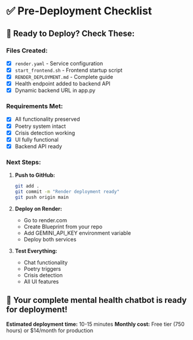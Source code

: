 # ✅ Pre-Deployment Checklist

## 🎯 **Ready to Deploy? Check These:**

### **Files Created:**
- [x] `render.yaml` - Service configuration
- [x] `start_frontend.sh` - Frontend startup script  
- [x] `RENDER_DEPLOYMENT.md` - Complete guide
- [x] Health endpoint added to backend API
- [x] Dynamic backend URL in app.py

### **Requirements Met:**
- [x] All functionality preserved
- [x] Poetry system intact
- [x] Crisis detection working
- [x] UI fully functional
- [x] Backend API ready

### **Next Steps:**
1. **Push to GitHub:**
   ```bash
   git add .
   git commit -m "Render deployment ready"
   git push origin main
   ```

2. **Deploy on Render:**
   - Go to render.com
   - Create Blueprint from your repo
   - Add GEMINI_API_KEY environment variable
   - Deploy both services

3. **Test Everything:**
   - Chat functionality
   - Poetry triggers
   - Crisis detection
   - All UI features

## 🚀 **Your complete mental health chatbot is ready for deployment!**

**Estimated deployment time:** 10-15 minutes
**Monthly cost:** Free tier (750 hours) or $14/month for production
